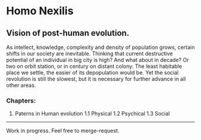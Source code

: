 # Homo Nexilis

## Vision of post-human evolution. 
As intellect, knowledge, complexity and density of population grows, certain shifts in our society are inevitable. Thinking that current destructive potential of an individual in big city is high? And what about in decade? Or two on orbit station, or in century on distant colony. The least habitable place we settle, the easier of its depopulation would be.
Yet the social revolution is still the slowest, but it is necessary for further advance in all other areas.

### Chapters:
1. Paterns in Human evolution
1.1 Physical
1.2 Psychical
1.3 Social

-----------------------------------------------------

Work in progress. Feel free to merge-request.
